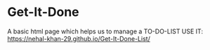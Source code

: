 # Get-It-Done
A basic html page which helps us to manage a TO-DO-LIST
USE IT: https://nehal-khan-29.github.io/Get-It-Done-List/
